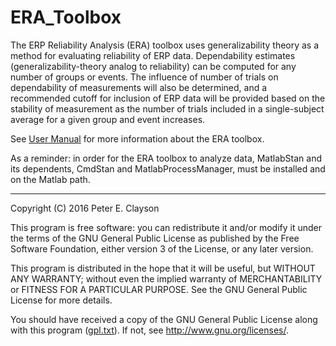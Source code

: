# ERA_Toolbox

The ERP Reliability Analysis (ERA) toolbox uses generalizability theory as a method for evaluating reliability of ERP data. 
Dependability estimates (generalizability-theory analog to reliability) can be computed for any number of groups or events. 
The influence of number of trials on dependability of measurements will also be determined, and a recommended cutoff for 
inclusion of ERP data will be provided based on the stability of measurement as the number of trials included in a 
single-subject average for a given group and event increases.

See [User Manual](ERA_Toolbox/documentation/UserManual.pdf) for more information about the ERA toolbox.

As a reminder: in order for the ERA toolbox to analyze data, MatlabStan and its dependents, CmdStan and MatlabProcessManager, 
must be installed and on the Matlab path.

***

Copyright (C) 2016 Peter E. Clayson
 
  This program is free software: you can redistribute it and/or modify
  it under the terms of the GNU General Public License as published by
  the Free Software Foundation, either version 3 of the License, or
  any later version.
 
  This program is distributed in the hope that it will be useful,
  but WITHOUT ANY WARRANTY; without even the implied warranty of
  MERCHANTABILITY or FITNESS FOR A PARTICULAR PURPOSE. See the
  GNU General Public License for more details.
 
  You should have received a copy of the GNU General Public License
  along with this program ([gpl.txt](https://github.com/peclayson/ERA_Toolbox/blob/master/gpl.txt)). If not, see 
  <http://www.gnu.org/licenses/>.
